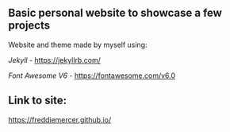 ## Basic personal website to showcase a few projects

Website and theme made by myself using:

*Jekyll* - https://jekyllrb.com/

*Font Awesome V6* - https://fontawesome.com/v6.0


## Link to site:
https://freddiemercer.github.io/

